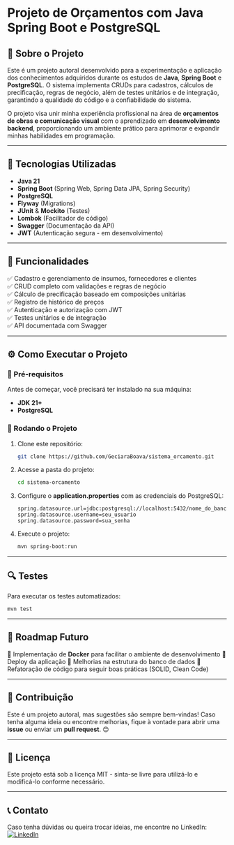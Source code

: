 # Projeto de Orçamentos com Java Spring Boot e PostgreSQL

## 📌 Sobre o Projeto

Este é um projeto autoral desenvolvido para a experimentação e aplicação dos conhecimentos adquiridos durante os estudos de **Java**, **Spring Boot** e **PostgreSQL**. O sistema implementa CRUDs para cadastros, cálculos de precificação, regras de negócio, além de testes unitários e de integração, garantindo a qualidade do código e a confiabilidade do sistema.

O projeto visa unir minha experiência profissional na área de **orçamentos de obras e comunicação visual** com o aprendizado em **desenvolvimento backend**, proporcionando um ambiente prático para aprimorar e expandir minhas habilidades em programação.

---

## 🚀 Tecnologias Utilizadas

- **Java 21**
- **Spring Boot** (Spring Web, Spring Data JPA, Spring Security)
- **PostgreSQL**
- **Flyway** (Migrations)
- **JUnit** & **Mockito** (Testes)
- **Lombok** (Facilitador de código) 
- **Swagger** (Documentação da API)
- **JWT** (Autenticação segura - em desenvolvimento)

---

## 🔧 Funcionalidades

✅ Cadastro e gerenciamento de insumos, fornecedores e clientes  
✅ CRUD completo com validações e regras de negócio  
✅ Cálculo de precificação baseado em composições unitárias  
✅ Registro de histórico de preços  
✅ Autenticação e autorização com JWT  
✅ Testes unitários e de integração  
✅ API documentada com Swagger  

---

## ⚙️ Como Executar o Projeto

### 🔹 Pré-requisitos
Antes de começar, você precisará ter instalado na sua máquina:
- **JDK 21+**
- **PostgreSQL**

### 🔹 Rodando o Projeto
1. Clone este repositório:
   ```bash
   git clone https://github.com/GeciaraBoava/sistema_orcamento.git
   ```

2. Acesse a pasta do projeto:
   ```bash
   cd sistema-orcamento
   ```

3. Configure o **application.properties** com as credenciais do PostgreSQL:
   ```properties
   spring.datasource.url=jdbc:postgresql://localhost:5432/nome_do_banco
   spring.datasource.username=seu_usuario
   spring.datasource.password=sua_senha
   ```

4. Execute o projeto:
   ```bash
   mvn spring-boot:run
   ```

---

## 🔍 Testes
Para executar os testes automatizados:
```bash
mvn test
```

---

## 📜 Roadmap Futuro
🔹 Implementação de **Docker** para facilitar o ambiente de desenvolvimento 
🔹 Deploy da aplicação 
🔹 Melhorias na estrutura do banco de dados 
🔹 Refatoração de código para seguir boas práticas (SOLID, Clean Code) 

---

## 🤝 Contribuição
Este é um projeto autoral, mas sugestões são sempre bem-vindas! Caso tenha alguma ideia ou encontre melhorias, fique à vontade para abrir uma **issue** ou enviar um **pull request**. 😊

---

## 📄 Licença
Este projeto está sob a licença MIT - sinta-se livre para utilizá-lo e modificá-lo conforme necessário.

---

## 📞 Contato
Caso tenha dúvidas ou queira trocar ideias, me encontre no LinkedIn:
[![LinkedIn](https://img.shields.io/badge/LinkedIn-000?style=for-the-badge&logo=linkedin&logoColor=0A66C2)](https://www.linkedin.com/in/geciaraboava/)
